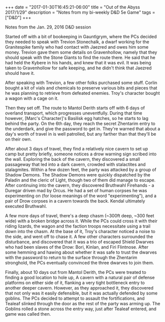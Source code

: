 +++
date = "2017-01-30T16:45:21-06:00"
title = "Out of the Abyss 2017/1/29"
description = "Notes from my bi-weekly D&D 5e Game"
tags = ["D&D"]
+++

Notes from the Jan. 29, 2016 D&D session

Started off with a bit of bookeeping in Gauntlgrym, where the PCs decided they
needed to speak with Trevion Stonechalk, a dwarf working for the Granitespike
family who had contact with Jaezred and owes him some money. Trevion gave them
some details on Gravenhollow, namely that they should speak with the Stone 
Giants to find the route there.  He said that he had held the Kybere in his
hands, and knew that it was evil. It was being taken to Gravenhollow for
safe keeping, and he didn't think that Jaezred should have it.  

After speaking with Trevion, a few other folks purchased some stuff. Corlin
bought a kit of vials and chemicals to preserve various bits and pieces that he
was planning to retrieve from defeated enemies. Troy's character bought a wagon with a cage on it.  

Then they set off.  The route to Mantol Derith starts off with 6 days of
overland transport, which progresses uneventfully.  During that time however,
[Marc's Character]'s Basilisk egg hatches, so he starts to lag behind the
party. On the 6th day, they reach the secret Zhentarim entry to the underdark,
and give the password to get in. They're warned that about a day's worth of
travel in is well patrolled, but any farther than that they'll be on their own.

After about 3 days of travel, they find a relatively nice cavern to set up camp
but pretty briefly, someone notices a drow warning sign scribed into the wall.
Exploring the back of the cavern, they discovered a small passageway that led
into a dark cavern, crowded with stalactites and stalagmites. Within a few
dozen feet, the party was attacked by a group of Shadow Demons. The Shadow
Demons were quickly dispatched by the Paladin and the cleric of Light, though
two of them did manage to escape. After continuing into the cavern, they
discovered Bruthwahl Firehands - a Duregar driven mad by Orcus. He had a set of
human corpses he was experimenting on (for loose meanings of the word
"experimenting"), and a pair of Drow corpses in a cavern towards the back.
Kendal ultimately executed Bruthwahl.

A few more days of travel, there's a deep chasm (~300ft deep, ~300 feet wide)
with a broken bridge across it. While the PCs could cross it with their riding
lizards, the wagon and the faction troops necessitate using a trail down into
the chasm. At the base of it, Troy's character noticed a noise to the side, and
went off to chase it. A few other characters surrounded the disturbance, and
discovered that it was a trio of escaped Shield Dwarves who had been slaves of
the Drow: Bori, Kinlan, and Firi Flintnose. After some hemming and hawing about
whether it was safe to trust the dwarves with the password to return to the
surface through the Zhentarim stronghold, the PCs eventually convinced the
three dwarves to join them.  

Finally, about 10 days out from Mantol Derith, the PCs were treated to finding a good location to hole up, A cavern with a natural pair of defense platforms on either side of it, flanking a very tight bottleneck entry to another deeper cavern. However, as they approached it, they discovered that not only was it easily defensible, but it was actually defended by some goblins. The PCs decided to attempt to assault the fortifications, and Tealeaf slinked through the door as the rest of the party was arming up.  The Goblins rolled a stone across the entry way, just after Tealeaf entered, and game was called then.
